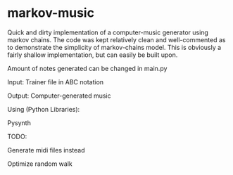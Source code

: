 # markov-music

Quick and dirty implementation of a computer-music generator using markov chains. The code was kept relatively clean and well-commented as to demonstrate the simplicity of markov-chains model. This is obviously a fairly shallow implementation, but can easily be built upon. 


Amount of notes generated can be changed in main.py


Input: Trainer file in ABC notation

Output: Computer-generated music


Using (Python Libraries):

Pysynth


TODO:

Generate midi files instead

Optimize random walk
